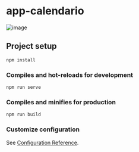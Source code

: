 # app-calendario


![image](https://user-images.githubusercontent.com/78044199/113277595-320de380-92e1-11eb-906d-6703b9161b0e.png)

## Project setup
```
npm install
```

### Compiles and hot-reloads for development
```
npm run serve
```

### Compiles and minifies for production
```
npm run build
```

### Customize configuration
See [Configuration Reference](https://cli.vuejs.org/config/).
